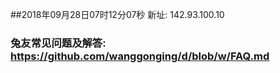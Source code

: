 ##2018年09月28日07时12分07秒 新址: 142.93.100.10
### 兔友常见问题及解答: https://github.com/wanggonging/d/blob/w/FAQ.md
